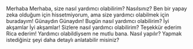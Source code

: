 Merhaba
Merhaba, size nasıl yardımcı olabilirim?
Nasılsınız?
Ben bir yapay zeka olduğum için hissetmiyorum, ama size yardımcı olabilmek için buradayım!
Günaydın
Günaydın! Bugün nasıl yardımcı olabilirim?
İyi akşamlar
İyi akşamlar! Sizlere nasıl yardımcı olabilirim?
Teşekkür ederim
Rica ederim! Yardımcı olabildiysem ne mutlu bana.
Nasıl yapılır?
Yapmak istediğiniz şeyi daha detaylı anlatabilir misiniz?
